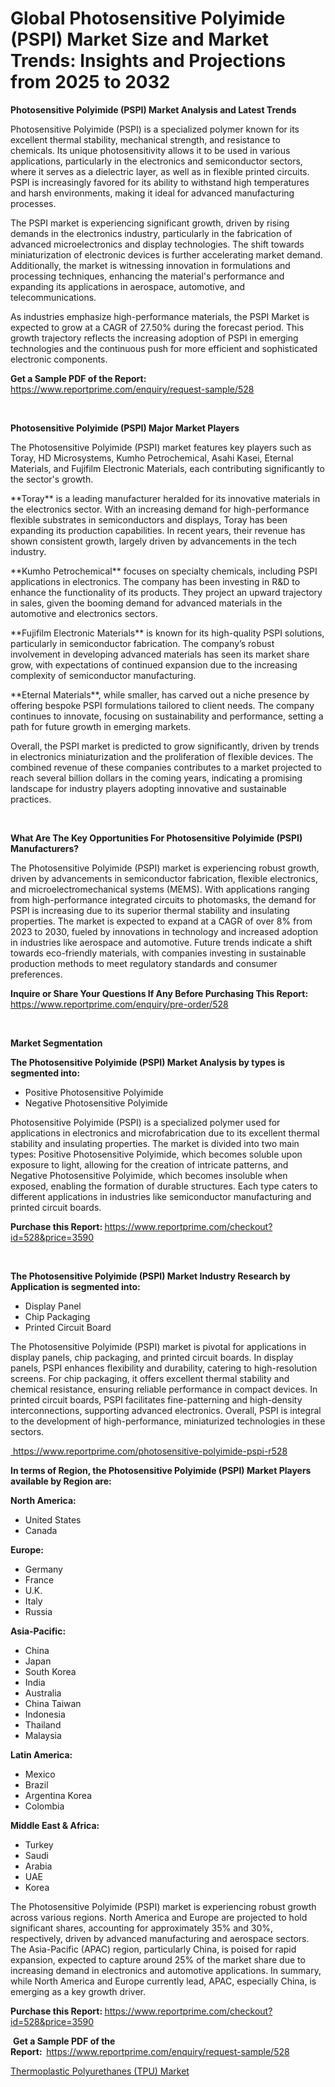 <p><h1>Global Photosensitive Polyimide (PSPI) Market Size and Market Trends: Insights and Projections from 2025 to 2032</h1></p><p><strong>Photosensitive Polyimide (PSPI) Market Analysis and Latest Trends</strong></p>
<p><p>Photosensitive Polyimide (PSPI) is a specialized polymer known for its excellent thermal stability, mechanical strength, and resistance to chemicals. Its unique photosensitivity allows it to be used in various applications, particularly in the electronics and semiconductor sectors, where it serves as a dielectric layer, as well as in flexible printed circuits. PSPI is increasingly favored for its ability to withstand high temperatures and harsh environments, making it ideal for advanced manufacturing processes.</p><p>The PSPI market is experiencing significant growth, driven by rising demands in the electronics industry, particularly in the fabrication of advanced microelectronics and display technologies. The shift towards miniaturization of electronic devices is further accelerating market demand. Additionally, the market is witnessing innovation in formulations and processing techniques, enhancing the material's performance and expanding its applications in aerospace, automotive, and telecommunications.</p><p>As industries emphasize high-performance materials, the PSPI Market is expected to grow at a CAGR of 27.50% during the forecast period. This growth trajectory reflects the increasing adoption of PSPI in emerging technologies and the continuous push for more efficient and sophisticated electronic components.</p></p>
<p><strong>Get a Sample PDF of the Report:&nbsp;</strong> <a href="https://www.reportprime.com/enquiry/request-sample/528?utm_campaign=3272&utm_medium=2&utm_source=Github&utm_content=ia&utm_term=18032025&utm_id=photosensitive-polyimide-pspi">https://www.reportprime.com/enquiry/request-sample/528</a></p>
<p>&nbsp;</p>
<p><strong>Photosensitive Polyimide (PSPI) Major Market Players</strong></p>
<p><p>The Photosensitive Polyimide (PSPI) market features key players such as Toray, HD Microsystems, Kumho Petrochemical, Asahi Kasei, Eternal Materials, and Fujifilm Electronic Materials, each contributing significantly to the sector's growth.</p><p>**Toray** is a leading manufacturer heralded for its innovative materials in the electronics sector. With an increasing demand for high-performance flexible substrates in semiconductors and displays, Toray has been expanding its production capabilities. In recent years, their revenue has shown consistent growth, largely driven by advancements in the tech industry.</p><p>**Kumho Petrochemical** focuses on specialty chemicals, including PSPI applications in electronics. The company has been investing in R&D to enhance the functionality of its products. They project an upward trajectory in sales, given the booming demand for advanced materials in the automotive and electronics sectors.</p><p>**Fujifilm Electronic Materials** is known for its high-quality PSPI solutions, particularly in semiconductor fabrication. The company’s robust involvement in developing advanced materials has seen its market share grow, with expectations of continued expansion due to the increasing complexity of semiconductor manufacturing.</p><p>**Eternal Materials**, while smaller, has carved out a niche presence by offering bespoke PSPI formulations tailored to client needs. The company continues to innovate, focusing on sustainability and performance, setting a path for future growth in emerging markets.</p><p>Overall, the PSPI market is predicted to grow significantly, driven by trends in electronics miniaturization and the proliferation of flexible devices. The combined revenue of these companies contributes to a market projected to reach several billion dollars in the coming years, indicating a promising landscape for industry players adopting innovative and sustainable practices.</p></p>
<p>&nbsp;</p>
<p><strong>What Are The Key Opportunities For Photosensitive Polyimide (PSPI) Manufacturers?</strong></p>
<p><p>The Photosensitive Polyimide (PSPI) market is experiencing robust growth, driven by advancements in semiconductor fabrication, flexible electronics, and microelectromechanical systems (MEMS). With applications ranging from high-performance integrated circuits to photomasks, the demand for PSPI is increasing due to its superior thermal stability and insulating properties. The market is expected to expand at a CAGR of over 8% from 2023 to 2030, fueled by innovations in technology and increased adoption in industries like aerospace and automotive. Future trends indicate a shift towards eco-friendly materials, with companies investing in sustainable production methods to meet regulatory standards and consumer preferences.</p></p>
<p><strong>Inquire or Share Your Questions If Any Before Purchasing This Report:</strong> <a href="https://www.reportprime.com/enquiry/pre-order/528?utm_campaign=3272&utm_medium=2&utm_source=Github&utm_content=ia&utm_term=18032025&utm_id=photosensitive-polyimide-pspi">https://www.reportprime.com/enquiry/pre-order/528</a></p>
<p>&nbsp;</p>
<p><strong>Market Segmentation</strong></p>
<p><strong>The Photosensitive Polyimide (PSPI) Market Analysis by types is segmented into:</strong></p>
<p><ul><li>Positive Photosensitive Polyimide</li><li>Negative Photosensitive Polyimide</li></ul></p>
<p><p>Photosensitive Polyimide (PSPI) is a specialized polymer used for applications in electronics and microfabrication due to its excellent thermal stability and insulating properties. The market is divided into two main types: Positive Photosensitive Polyimide, which becomes soluble upon exposure to light, allowing for the creation of intricate patterns, and Negative Photosensitive Polyimide, which becomes insoluble when exposed, enabling the formation of durable structures. Each type caters to different applications in industries like semiconductor manufacturing and printed circuit boards.</p></p>
<p><strong>Purchase this Report:&nbsp;</strong><a href="https://www.reportprime.com/checkout?id=528&price=3590&utm_campaign=3272&utm_medium=2&utm_source=Github&utm_content=ia&utm_term=18032025&utm_id=photosensitive-polyimide-pspi">https://www.reportprime.com/checkout?id=528&price=3590</a></p>
<p>&nbsp;</p>
<p><strong>The Photosensitive Polyimide (PSPI) Market Industry Research by Application is segmented into:</strong></p>
<p><ul><li>Display Panel</li><li>Chip Packaging</li><li>Printed Circuit Board</li></ul></p>
<p><p>The Photosensitive Polyimide (PSPI) market is pivotal for applications in display panels, chip packaging, and printed circuit boards. In display panels, PSPI enhances flexibility and durability, catering to high-resolution screens. For chip packaging, it offers excellent thermal stability and chemical resistance, ensuring reliable performance in compact devices. In printed circuit boards, PSPI facilitates fine-patterning and high-density interconnections, supporting advanced electronics. Overall, PSPI is integral to the development of high-performance, miniaturized technologies in these sectors.</p></p>
<p><a href="https://www.reportprime.com/photosensitive-polyimide-pspi-r528?utm_campaign=3272&utm_medium=2&utm_source=Github&utm_content=ia&utm_term=18032025&utm_id=photosensitive-polyimide-pspi">&nbsp;https://www.reportprime.com/photosensitive-polyimide-pspi-r528</a></p>
<p><strong>In terms of Region, the Photosensitive Polyimide (PSPI) Market Players available by Region are:</strong></p>
<p>
    <p> <strong> North America: </strong>
        <ul>
            <li>United States</li>
            <li>Canada</li>
        </ul>
        </p> 
    <p> <strong> Europe: </strong>
        <ul>
            <li>Germany</li>
            <li>France</li>
            <li>U.K.</li>
            <li>Italy</li>
            <li>Russia</li>
        </ul>
        </p> 
    <p> <strong> Asia-Pacific: </strong>
        <ul>
            <li>China</li>
            <li>Japan</li>
            <li>South Korea</li>
            <li>India</li>
            <li>Australia</li>
            <li>China Taiwan</li>
            <li>Indonesia</li>
            <li>Thailand</li>
            <li>Malaysia</li>
        </ul>
        </p> 
    <p> <strong> Latin America: </strong>
        <ul>
            <li>Mexico</li>
            <li>Brazil</li>
            <li>Argentina Korea</li>
            <li>Colombia</li>
        </ul>
        </p> 
    <p> <strong> Middle East & Africa: </strong>
        <ul>
            <li>Turkey</li>
            <li>Saudi</li>
            <li>Arabia</li>
            <li>UAE</li>
            <li>Korea</li>
        </ul>
    </p>
    </p>
<p><p>The Photosensitive Polyimide (PSPI) market is experiencing robust growth across various regions. North America and Europe are projected to hold significant shares, accounting for approximately 35% and 30%, respectively, driven by advanced manufacturing and aerospace sectors. The Asia-Pacific (APAC) region, particularly China, is poised for rapid expansion, expected to capture around 25% of the market share due to increasing demand in electronics and automotive applications. In summary, while North America and Europe currently lead, APAC, especially China, is emerging as a key growth driver.</p></p>
<p><strong>Purchase this Report: </strong><a href="https://www.reportprime.com/checkout?id=528&price=3590&utm_campaign=3272&utm_medium=2&utm_source=Github&utm_content=ia&utm_term=18032025&utm_id=photosensitive-polyimide-pspi">https://www.reportprime.com/checkout?id=528&price=3590</a></p>
<p>&nbsp;<strong>Get a Sample PDF of the Report:&nbsp;&nbsp;</strong><a href="https://www.reportprime.com/enquiry/request-sample/528?utm_campaign=3272&utm_medium=2&utm_source=Github&utm_content=ia&utm_term=18032025&utm_id=photosensitive-polyimide-pspi">https://www.reportprime.com/enquiry/request-sample/528</a></p>
<p><strong></strong></p>
<p><p><a href="https://github.com/djarixneoza/Market-Research-Report-List-1/blob/main/thermoplastic-polyurethanes-tpu-market.md?utm_campaign=3272&utm_medium=2&utm_source=Github&utm_content=ia&utm_term=18032025&utm_id=photosensitive-polyimide-pspi">Thermoplastic Polyurethanes (TPU) Market</a></p></p>